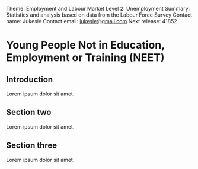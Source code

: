 Theme: Employment and Labour Market
Level 2: Unemployment
Summary: Statistics and analysis based on data from the Labour Force Survey
Contact name: Jukesie
Contact email: jukesie@gmail.com
Next release: 41852

# Young People Not in Education, Employment or Training (NEET)

## Introduction

Lorem ipsum dolor sit amet.

## Section two

Lorem ipsum dolor sit amet.

## Section three

Lorem ipsum dolor sit amet.